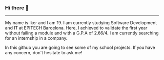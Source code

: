 ### Hi there 👋

-----------------------------

My name is Iker and I am 19. I am currently studying Software Development and IT at EPITECH Barcelona. Here, I achieved to validate the first year without failing a module and with a G.P.A of 2.66/4. 
I am currently searching for an internship in a company.

In this github you are going to see some of my school projects. If you have any concern, don't hesitate to ask me!

<!--
**ikerpacheco/ikerpacheco** is a ✨ _special_ ✨ repository because its `README.md` (this file) appears on your GitHub profile.

Here are some ideas to get you started:

- 🔭 I’m currently working on ...
- 🌱 I’m currently learning ...
- 👯 I’m looking to collaborate on ...
- 🤔 I’m looking for help with ...
- 💬 Ask me about ...
- 📫 How to reach me: ...
- 😄 Pronouns: ...
- ⚡ Fun fact: ...
-->
